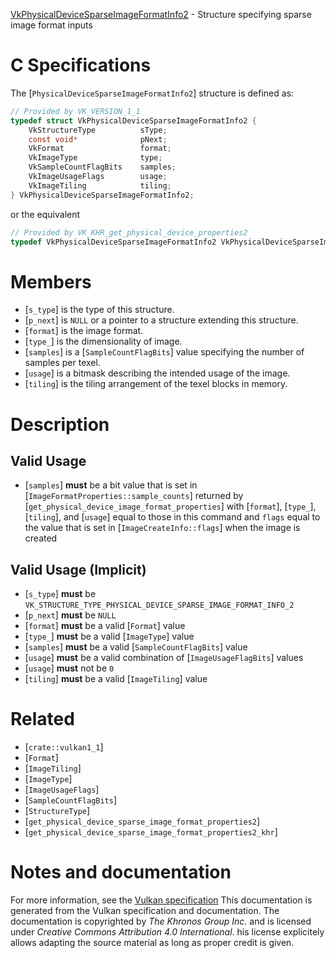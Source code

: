 [VkPhysicalDeviceSparseImageFormatInfo2](https://www.khronos.org/registry/vulkan/specs/1.3-extensions/man/html/VkPhysicalDeviceSparseImageFormatInfo2.html) - Structure specifying sparse image format inputs

# C Specifications
The [`PhysicalDeviceSparseImageFormatInfo2`] structure is defined as:
```c
// Provided by VK_VERSION_1_1
typedef struct VkPhysicalDeviceSparseImageFormatInfo2 {
    VkStructureType          sType;
    const void*              pNext;
    VkFormat                 format;
    VkImageType              type;
    VkSampleCountFlagBits    samples;
    VkImageUsageFlags        usage;
    VkImageTiling            tiling;
} VkPhysicalDeviceSparseImageFormatInfo2;
```
or the equivalent
```c
// Provided by VK_KHR_get_physical_device_properties2
typedef VkPhysicalDeviceSparseImageFormatInfo2 VkPhysicalDeviceSparseImageFormatInfo2KHR;
```

# Members
- [`s_type`] is the type of this structure.
- [`p_next`] is `NULL` or a pointer to a structure extending this structure.
- [`format`] is the image format.
- [`type_`] is the dimensionality of image.
- [`samples`] is a [`SampleCountFlagBits`] value specifying the number of samples per texel.
- [`usage`] is a bitmask describing the intended usage of the image.
- [`tiling`] is the tiling arrangement of the texel blocks in memory.

# Description
## Valid Usage
-  [`samples`] **must**  be a bit value that is set in [`ImageFormatProperties::sample_counts`] returned by [`get_physical_device_image_format_properties`] with [`format`], [`type_`], [`tiling`], and [`usage`] equal to those in this command and `flags` equal to the value that is set in [`ImageCreateInfo::flags`] when the image is created

## Valid Usage (Implicit)
-  [`s_type`] **must**  be `VK_STRUCTURE_TYPE_PHYSICAL_DEVICE_SPARSE_IMAGE_FORMAT_INFO_2`
-  [`p_next`] **must**  be `NULL`
-  [`format`] **must**  be a valid [`Format`] value
-  [`type_`] **must**  be a valid [`ImageType`] value
-  [`samples`] **must**  be a valid [`SampleCountFlagBits`] value
-  [`usage`] **must**  be a valid combination of [`ImageUsageFlagBits`] values
-  [`usage`] **must**  not be `0`
-  [`tiling`] **must**  be a valid [`ImageTiling`] value

# Related
- [`crate::vulkan1_1`]
- [`Format`]
- [`ImageTiling`]
- [`ImageType`]
- [`ImageUsageFlags`]
- [`SampleCountFlagBits`]
- [`StructureType`]
- [`get_physical_device_sparse_image_format_properties2`]
- [`get_physical_device_sparse_image_format_properties2_khr`]

# Notes and documentation
For more information, see the [Vulkan specification](https://www.khronos.org/registry/vulkan/specs/1.3-extensions/html/vkspec.html)
This documentation is generated from the Vulkan specification and documentation.
The documentation is copyrighted by *The Khronos Group Inc.* and is licensed under *Creative Commons Attribution 4.0 International*.
his license explicitely allows adapting the source material as long as proper credit is given.
        
